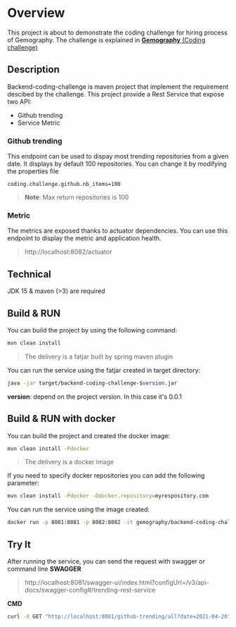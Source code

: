 
# Overview
This project is about to demonstrate the coding challenge for hiring process of Gemography.
The challenge is explained in [**Gemography** (Coding challenge)](https://github.com/gemography/backend-coding-challenge) 

## Description
Backend-coding-challenge is maven project that implement the requirement descibed by the challenge.
This project provide a Rest  Service that expose two API:
- Github trending
- Service Metric
	
### Github trending
This endpoint can be used to dispay most trending repositories from a given date. 
It displays by default 100 repositories. You can change it by modifying the properties file

```properties
coding.challenge.github.nb_items=100
```
> **Note**: Max return repositories is 100

### Metric
The metrics are exposed thanks to actuator dependencies. You can use this endpoint to display the metric and application health.
> http://localhost:8082/actuator

## Technical
JDK 15 & maven (>3) are required
## Build & RUN
You can build the project by using the following command:
```bash
mvn clean install
```
> The delivery is a fatjar built by spring maven plugin

You can run the service using the fatjar created in target directory:
```bash
java -jar target/backend-coding-challenge-$version.jar
```
**version**: depend on the project version. In this case it's 0.0.1
## Build & RUN with docker
You can build the project and created the docker image:
```bash
mvn clean install -Pdocker
```
> The delivery is a docker image

If you need to specify docker repositories you can add the following parameter:
```bash
mvn clean install -Pdocker -Ddocker.repository=myrespository.com
```
You can run the service using the image created:
```bash
docker run -p 8081:8081 -p 8082:8082 -it gemography/backend-coding-challenge:0.0.1
```
## Try It
After running the service, you can send the request with swagger or command line
**SWAGGER**
> http://localhost:8081/swagger-ui/index.html?configUrl=/v3/api-docs/swagger-config#/trending-rest-service

**CMD**
```bash
curl -X GET "http://localhost:8081/github-trending/all?date=2021-04-20" -H  "accept: */*"
```
